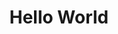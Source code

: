 <!DOCTYPE html>
<html>
  <head bg color = "#202020">
    <h1 align = "center"> Hello World </h1>
  </head>
  
  
  
  
  
  </html>
  
